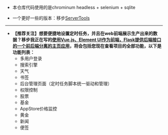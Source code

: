 - 本仓库代码使用的是chrominum headless + selenium + sqlite

- 一个更好一些的版本：移步[ServerTools](https://github.com/shr1213/ServerTools)

<hr/>

- **【推荐关注】想要便捷地设置定时任务，并且在web前端展示生产出来的数据？移步我正在写的[使用Vue.js、Element UI作为前端，Flask提供后端接口的一个前后端分离的主页应用](https://github.com/shr1213/PersonalHomepage)，将会包括您现在查看项目的全部功能，以下是功能列表：**
  - 多用户登录
  - 搜索引擎
  - 天气
  - 书签
  - 后台管理页面（定时任务脚本统一驱动和管理）
  - 权限控制
  - 股票
  - 基金
  - AppStore价格监控
  - 黄金
  - 新闻
  - 便签
